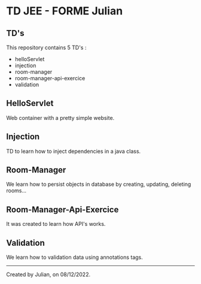 # TD JEE - FORME Julian

## TD's

This repository contains 5 TD's :

- helloServlet
- injection
- room-manager
- room-manager-api-exercice
- validation

## HelloServlet

Web container with a pretty simple website.

## Injection

TD to learn how to inject dependencies in a java class.

## Room-Manager

We learn how to persist objects in database by creating, updating, deleting rooms...

## Room-Manager-Api-Exercice

It was created to learn how API's works.

## Validation

We learn how to validation data using annotations tags.

<hr>

Created by Julian, on 08/12/2022.